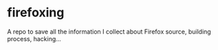 # firefoxing
A repo to save all the information I collect about Firefox source, building process, hacking...
